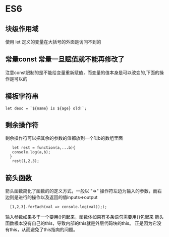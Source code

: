 
# ES6

## 块级作用域 
使用 let 定义的变量在大括号的外面是访问不到的

## 常量const  常量一旦赋值就不能再修改了
注意const限制的是不能给变量重新赋值，而变量的值本身是可以改变的,下面的操作是可以的

## 模板字符串 
    let desc = `${name} is ${age} old!`;
    
## 剩余操作符
   剩余操作符可以把其余的参数的值都放到一个叫b的数组里面
    
       let rest = function(a,...b){
       console.log(a,b);
      }
       rest(1,2,3);    

##  箭头函数
   箭头函数简化了函数的的定义方式，一般以 "=>" 操作符左边为输入的参数，而右边则是进行的操作以及返回的值inputs=>output
   
      [1,2,3].forEach(val => console.log(val)););
   输入参数如果多于一个要用()包起来，函数体如果有多条语句需要用{}包起来
   箭头函数根本没有自己的this，导致内部的this就是外层代码块的this。 正是因为它没有this，从而避免了this指向的问题。